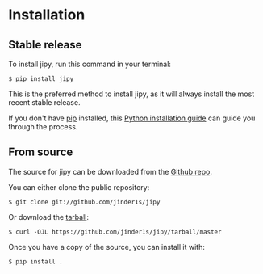 # Installation

## Stable release

To install jipy, run this command in your
terminal:

``` console
$ pip install jipy
```

This is the preferred method to install jipy, as it will always install the most recent stable release.

If you don't have [pip][] installed, this [Python installation guide][]
can guide you through the process.

## From source

The source for jipy can be downloaded from
the [Github repo][].

You can either clone the public repository:

``` console
$ git clone git://github.com/jinder1s/jipy
```

Or download the [tarball][]:

``` console
$ curl -OJL https://github.com/jinder1s/jipy/tarball/master
```

Once you have a copy of the source, you can install it with:

``` console
$ pip install .
```

  [pip]: https://pip.pypa.io
  [Python installation guide]: http://docs.python-guide.org/en/latest/starting/installation/
  [Github repo]: https://github.com/%7B%7B%20cookiecutter.github_username%20%7D%7D/%7B%7B%20cookiecutter.project_slug%20%7D%7D
  [tarball]: https://github.com/%7B%7B%20cookiecutter.github_username%20%7D%7D/%7B%7B%20cookiecutter.project_slug%20%7D%7D/tarball/master
